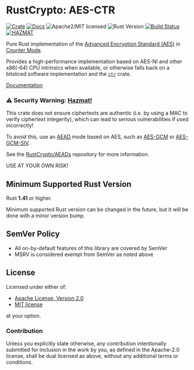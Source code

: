 # RustCrypto: AES-CTR

[![Crate][crate-image]][crate-link]
[![Docs][docs-image]][docs-link]
![Apache2/MIT licensed][license-image]
![Rust Version][rustc-image]
[![Build Status][build-image]][build-link]
[![HAZMAT][hazmat-image]][hazmat-link]

Pure Rust implementation of the [Advanced Encryption Standard (AES)][1]
in [Counter Mode][2].

Provides a high-performance implementation based on AES-NI and other x86(-64)
CPU intrinsics when available, or otherwise falls back on a bitsliced software
implementation and the [`ctr`][3] crate.

[Documentation][docs-link]

### ⚠️ Security Warning: [Hazmat!][hazmat-link]

This crate does not ensure ciphertexts are authentic (i.e. by using a MAC to
verify ciphertext integerity), which can lead to serious vulnerabilities
if used incorrectly!

To avoid this, use an [AEAD][4] mode based on AES, such as [AES-GCM][5] or
[AES-GCM-SIV][6].

See the [RustCrypto/AEADs][7] repository for more information.

USE AT YOUR OWN RISK!

## Minimum Supported Rust Version

Rust **1.41** or higher.

Minimum supported Rust version can be changed in the future, but it will be
done with a minor version bump.

## SemVer Policy

- All on-by-default features of this library are covered by SemVer
- MSRV is considered exempt from SemVer as noted above

## License

Licensed under either of:

 * [Apache License, Version 2.0](http://www.apache.org/licenses/LICENSE-2.0)
 * [MIT license](http://opensource.org/licenses/MIT)

at your option.

### Contribution

Unless you explicitly state otherwise, any contribution intentionally submitted
for inclusion in the work by you, as defined in the Apache-2.0 license, shall be
dual licensed as above, without any additional terms or conditions.

[//]: # (badges)

[crate-image]: https://img.shields.io/crates/v/aes-ctr.svg
[crate-link]: https://crates.io/crates/aes-ctr
[docs-image]: https://docs.rs/aes-ctr/badge.svg
[docs-link]: https://docs.rs/aes-ctr/
[license-image]: https://img.shields.io/badge/license-Apache2.0/MIT-blue.svg
[rustc-image]: https://img.shields.io/badge/rustc-1.41+-blue.svg
[hazmat-image]: https://img.shields.io/badge/crypto-hazmat%E2%9A%A0%EF%B8%8F-red.svg
[hazmat-link]: https://github.com/RustCrypto/meta/wiki/About-%22hazmat%22-crates
[build-image]: https://github.com/RustCrypto/stream-ciphers/workflows/aes-ctr/badge.svg?branch=master&event=push
[build-link]: https://github.com/RustCrypto/stream-ciphers/actions?query=workflow%3Aaes-ctr

[//]: # (general links)

[1]: https://en.wikipedia.org/wiki/Advanced_Encryption_Standard
[2]: https://en.wikipedia.org/wiki/Block_cipher_mode_of_operation#Counter_(CTR)
[3]: https://github.com/RustCrypto/stream-ciphers/tree/master/ctr
[4]: https://en.wikipedia.org/wiki/Authenticated_encryption
[5]: https://github.com/RustCrypto/AEADs/tree/master/aes-gcm
[6]: https://github.com/RustCrypto/AEADs/tree/master/aes-gcm-siv
[7]: https://github.com/RustCrypto/AEADs
